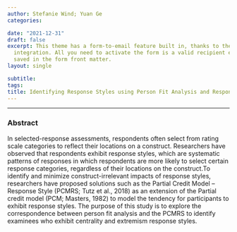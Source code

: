 ```yaml
---
author: Stefanie Wind; Yuan Ge
categories:

date: "2021-12-31"
draft: false
excerpt: This theme has a form-to-email feature built in, thanks to the simple Formspree
  integration. All you need to activate the form is a valid recipient email address
  saved in the form front matter.
layout: single

subtitle: 
tags:
title: Identifying Response Styles using Person Fit Analysis and Response-Styles Models
---
```


---

### Abstract

In selected-response assessments, respondents often select from rating scale categories to reflect their locations on a construct. Researchers have observed that respondents exhibit response styles, which are systematic patterns of responses in which respondents are more likely to select certain response categories, regardless of their locations on the construct.To identify and minimize construct-irrelevant impacts of response styles, researchers have proposed solutions such as the Partial Credit Model – Response Style (PCMRS; Tutz et al., 2018) as an extension of the Partial credit model (PCM; Masters, 1982) to model the tendency for participants to exhibit response styles. The purpose of this study is to explore the correspondence between person fit analysis and the PCMRS to identify examinees who exhibit centrality and extremism response styles.  